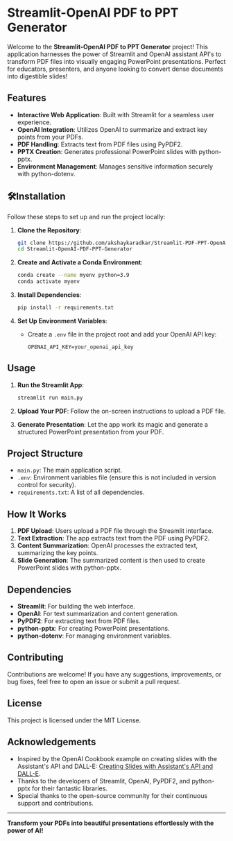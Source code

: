 # Streamlit-OpenAI PDF to PPT Generator

Welcome to the **Streamlit-OpenAI PDF to PPT Generator** project! This application harnesses the power of Streamlit and OpenAI assistant API's to transform PDF files into visually engaging PowerPoint presentations. Perfect for educators, presenters, and anyone looking to convert dense documents into digestible slides!

## Features

- **Interactive Web Application**: Built with Streamlit for a seamless user experience.
- **OpenAI Integration**: Utilizes OpenAI to summarize and extract key points from your PDFs.
- **PDF Handling**: Extracts text from PDF files using PyPDF2.
- **PPTX Creation**: Generates professional PowerPoint slides with python-pptx.
- **Environment Management**: Manages sensitive information securely with python-dotenv.

## 🛠Installation

Follow these steps to set up and run the project locally:

1. **Clone the Repository**:
    ```bash
    git clone https://github.com/akshaykaradkar/Streamlit-PDF-PPT-OpenAI.git
    cd Streamlit-OpenAI-PDF-PPT-Generator
    ```

2. **Create and Activate a Conda Environment**:
    ```bash
    conda create --name myenv python=3.9
    conda activate myenv
    ```

3. **Install Dependencies**:
    ```bash
    pip install -r requirements.txt
    ```

4. **Set Up Environment Variables**:
    - Create a `.env` file in the project root and add your OpenAI API key:
        ```env
        OPENAI_API_KEY=your_openai_api_key
        ```

## Usage

1. **Run the Streamlit App**:
    ```bash
    streamlit run main.py
    ```

2. **Upload Your PDF**: Follow the on-screen instructions to upload a PDF file.
3. **Generate Presentation**: Let the app work its magic and generate a structured PowerPoint presentation from your PDF.

## Project Structure

- `main.py`: The main application script.
- `.env`: Environment variables file (ensure this is not included in version control for security).
- `requirements.txt`: A list of all dependencies.

## How It Works

1. **PDF Upload**: Users upload a PDF file through the Streamlit interface.
2. **Text Extraction**: The app extracts text from the PDF using PyPDF2.
3. **Content Summarization**: OpenAI processes the extracted text, summarizing the key points.
4. **Slide Generation**: The summarized content is then used to create PowerPoint slides with python-pptx.

## Dependencies

- **Streamlit**: For building the web interface.
- **OpenAI**: For text summarization and content generation.
- **PyPDF2**: For extracting text from PDF files.
- **python-pptx**: For creating PowerPoint presentations.
- **python-dotenv**: For managing environment variables.

## Contributing

Contributions are welcome! If you have any suggestions, improvements, or bug fixes, feel free to open an issue or submit a pull request.

## License

This project is licensed under the MIT License.

## Acknowledgements

- Inspired by the OpenAI Cookbook example on creating slides with the Assistant's API and DALL-E: [Creating Slides with Assistant's API and DALL-E](https://cookbook.openai.com/examples/creating_slides_with_assistants_api_and_dall-e3).
- Thanks to the developers of Streamlit, OpenAI, PyPDF2, and python-pptx for their fantastic libraries.
- Special thanks to the open-source community for their continuous support and contributions.

---

**Transform your PDFs into beautiful presentations effortlessly with the power of AI!**

